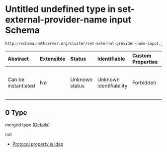 # Untitled undefined type in set-external-provider-name input Schema

```txt
http://schema.nethserver.org/cluster/set-external-provider-name-input.json#/anyOf/0
```



| Abstract            | Extensible | Status         | Identifiable            | Custom Properties | Additional Properties | Access Restrictions | Defined In                                                                                                      |
| :------------------ | :--------- | :------------- | :---------------------- | :---------------- | :-------------------- | :------------------ | :-------------------------------------------------------------------------------------------------------------- |
| Can be instantiated | No         | Unknown status | Unknown identifiability | Forbidden         | Allowed               | none                | [set-external-provider-name-input.json\*](cluster/set-external-provider-name-input.json "open original schema") |

## 0 Type

merged type ([Details](set-external-provider-name-input-anyof-0.md))

not

*   [Protocol property is ldap](set-external-provider-name-input-anyof-0-protocol-property-is-ldap.md "check type definition")
